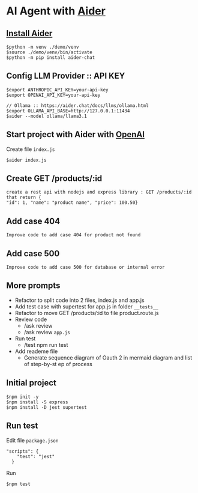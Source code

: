 # AI Agent with [Aider](https://aider.chat/)


## [Install Aider](https://aider.chat/docs/install/install.html)
```
$python -m venv ./demo/venv
$source ./demo/venv/bin/activate
$python -m pip install aider-chat
```

## Config LLM Provider :: API KEY
```
$export ANTHROPIC_API_KEY=your-api-key
$export OPENAI_API_KEY=your-api-key

// Ollama :: https://aider.chat/docs/llms/ollama.html
$export OLLAMA_API_BASE=http://127.0.0.1:11434
$aider --model ollama/llama3.1
```

## Start project with Aider with [OpenAI](https://aider.chat/docs/llms/openai.html)


Create file `index.js`
```
$aider index.js
```

## Create GET /products/:id
```
create a rest api with nodejs and express library : GET /products/:id that return {
"id": 1, "name": "product name", "price": 100.50}
```

## Add case 404
```
Improve code to add case 404 for product not found
```

## Add case 500
```
Improve code to add case 500 for database or internal error
```

## More prompts
* Refactor to split code into 2 files, index.js and app.js
* Add test case with supertest for app.js in folder `__tests__`
* Refactor to move GET /products/:id to file product.route.js 
* Review code
  * /ask review
  * /ask review `app.js`
* Run test
  * /test npm run test
* Add reademe file
  *  Generate sequence diagram of Oauth 2 in mermaid diagram and list of step-by-st
ep of process 

## Initial project
```
$npm init -y
$npm install -S express
$npm install -D jest supertest
```

## Run test
Edit file `package.json`
```
"scripts": {
    "test": "jest"
  }
```

Run
```
$npm test
```

